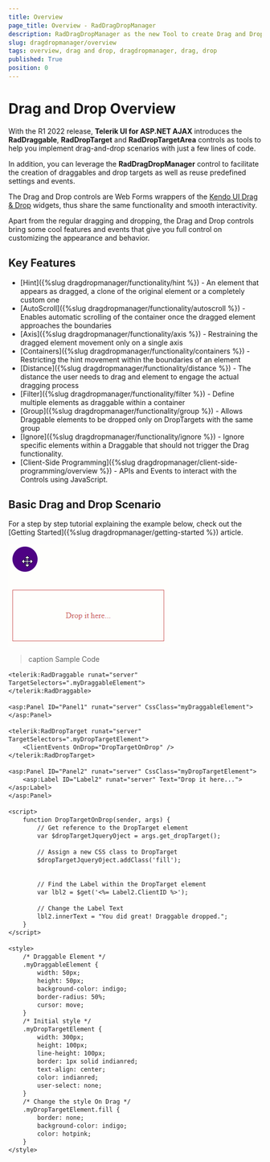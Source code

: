 ```yaml
---
title: Overview
page_title: Overview - RadDragDropManager
description: RadDragDropManager as the new Tool to create Drag and Drop scenarios
slug: dragdropmanager/overview
tags: overview, drag and drop, dragdropmanager, drag, drop
published: True
position: 0
---
```


# Drag and Drop Overview

With the R1 2022 release, **Telerik UI for ASP.NET AJAX** introduces the **RadDraggable**, **RadDropTarget** and **RadDropTargetArea** controls as tools to help you implement drag-and-drop scenarios with just a few lines of code. 

In addition, you can leverage the **RadDragDropManager** control to facilitate the creation of draggables and drop targets as well as reuse predefined settings and events.

The Drag and Drop controls are Web Forms wrappers of the [Kendo UI Drag & Drop](https://docs.telerik.com/kendo-ui/controls/interactivity/draganddrop/overview) widgets, thus share the same functionality and smooth interactivity.

Apart from the regular dragging and dropping, the Drag and Drop controls bring some cool features and events that give you full control on customizing the appearance and behavior.


## Key Features

- [Hint]({%slug dragdropmanager/functionality/hint %}) - An element that appears as dragged, a clone of the original element or a completely custom one
- [AutoScroll]({%slug dragdropmanager/functionality/autoscroll %}) - Enables automatic scrolling of the container once the dragged element approaches the boundaries
- [Axis]({%slug dragdropmanager/functionality/axis %}) - Restraining the dragged element movement only on a single axis
- [Containers]({%slug dragdropmanager/functionality/containers %}) - Restricting the hint movement within the boundaries of an element
- [Distance]({%slug dragdropmanager/functionality/distance %}) - The distance the user needs to drag and element to engage the actual dragging process
- [Filter]({%slug dragdropmanager/functionality/filter %}) - Define multiple elements as draggable within a container
- [Group]({%slug dragdropmanager/functionality/group %}) - Allows Draggable elements to be dropped only on DropTargets with the same group
- [Ignore]({%slug dragdropmanager/functionality/ignore %}) - Ignore specific elements within a Draggable that should not trigger the Drag functionality.
- [Client-Side Programming]({%slug dragdropmanager/client-side-programming/overview %}) - APIs and Events to interact with the Controls using JavaScript.

## Basic Drag and Drop Scenario

For a step by step tutorial explaining the example below, check out the [Getting Started]({%slug dragdropmanager/getting-started %}) article.

![](images/dragdropmanager-drag-drop-scenario.gif)

>caption Sample Code

````ASP.NET
<telerik:RadDraggable runat="server" TargetSelectors=".myDraggableElement">
</telerik:RadDraggable>

<asp:Panel ID="Panel1" runat="server" CssClass="myDraggableElement"></asp:Panel>

<telerik:RadDropTarget runat="server" TargetSelectors=".myDropTargetElement">
    <ClientEvents OnDrop="DropTargetOnDrop" />
</telerik:RadDropTarget>

<asp:Panel ID="Panel2" runat="server" CssClass="myDropTargetElement">
    <asp:Label ID="Label2" runat="server" Text="Drop it here..."></asp:Label>
</asp:Panel>

<script>
    function DropTargetOnDrop(sender, args) {
        // Get reference to the DropTarget element
        var $dropTargetJqueryOject = args.get_dropTarget();

        // Assign a new CSS class to DropTarget
        $dropTargetJqueryOject.addClass('fill');


        // Find the Label within the DropTarget element
        var lbl2 = $get('<%= Label2.ClientID %>');

        // Change the Label Text
        lbl2.innerText = "You did great! Draggable dropped.";
    }
</script>

<style>
    /* Draggable Element */
    .myDraggableElement {
        width: 50px;
        height: 50px;
        background-color: indigo;
        border-radius: 50%;
        cursor: move;
    }
    /* Initial style */
    .myDropTargetElement {
        width: 300px;
        height: 100px;
        line-height: 100px;
        border: 1px solid indianred;
        text-align: center;
        color: indianred;
        user-select: none;
    }
    /* Change the style On Drag */
    .myDropTargetElement.fill {
        border: none;
        background-color: indigo;
        color: hotpink;
    }
</style>
````

